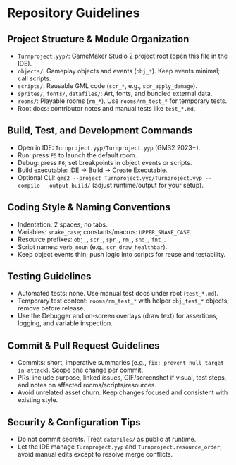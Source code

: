 # Repository Guidelines

## Project Structure & Module Organization
- `Turnproject.yyp/`: GameMaker Studio 2 project root (open this file in the IDE).
- `objects/`: Gameplay objects and events (`obj_*`). Keep events minimal; call scripts.
- `scripts/`: Reusable GML code (`scr_*`, e.g., `scr_apply_damage`).
- `sprites/`, `fonts/`, `datafiles/`: Art, fonts, and bundled external data.
- `rooms/`: Playable rooms (`rm_*`). Use `rooms/rm_test_*` for temporary tests.
- Root docs: contributor notes and manual tests like `test_*.md`.

## Build, Test, and Development Commands
- Open in IDE: `Turnproject.yyp/Turnproject.yyp` (GMS2 2023+).
- Run: press `F5` to launch the default room.
- Debug: press `F6`; set breakpoints in object events or scripts.
- Build executable: IDE → Build → Create Executable.
- Optional CLI: `gms2 --project Turnproject.yyp/Turnproject.yyp --compile --output build/` (adjust runtime/output for your setup).

## Coding Style & Naming Conventions
- Indentation: 2 spaces; no tabs.
- Variables: `snake_case`; constants/macros: `UPPER_SNAKE_CASE`.
- Resource prefixes: `obj_`, `scr_`, `spr_`, `rm_`, `snd_`, `fnt_`.
- Script names: `verb_noun` (e.g., `scr_draw_healthbar`).
- Keep object events thin; push logic into scripts for reuse and testability.

## Testing Guidelines
- Automated tests: none. Use manual test docs under root (`test_*.md`).
- Temporary test content: `rooms/rm_test_*` with helper `obj_test_*` objects; remove before release.
- Use the Debugger and on‑screen overlays (draw text) for assertions, logging, and variable inspection.

## Commit & Pull Request Guidelines
- Commits: short, imperative summaries (e.g., `fix: prevent null target in attack`). Scope one change per commit.
- PRs: include purpose, linked issues, GIF/screenshot if visual, test steps, and notes on affected rooms/scripts/resources.
- Avoid unrelated asset churn. Keep changes focused and consistent with existing style.

## Security & Configuration Tips
- Do not commit secrets. Treat `datafiles/` as public at runtime.
- Let the IDE manage `Turnproject.yyp` and `Turnproject.resource_order`; avoid manual edits except to resolve merge conflicts.


